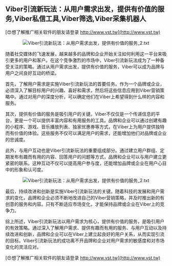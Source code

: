 ## **Viber引流新玩法：从用户需求出发，提供有价值的服务,Viber私信工具,Viber筛选,Viber采集机器人**

[😍想了解推广相关软件的朋友请登录 http://www.vst.tw](http://www.vst.tw)

 <center><img src="https://vst.tw/MP4/tuiguang/png/4.png" alt="Viber引流新玩法：从用户需求出发，提供有价值的服务_2.txt"></center>

随着社交媒体的飞速发展，越来越多的品牌和企业开始关注如何利用这一平台来吸引更多的用户和客户。在这个竞争激烈的市场中，Viber引流新玩法成为了一种备受关注的策略。通过从用户需求出发，提供有价值的服务，Viber可以成为品牌与用户之间良好互动的桥梁。

首先，了解用户需求是实施Viber引流新玩法的首要任务。作为一个品牌或企业，必须深入了解目标用户的兴趣、喜好和需求，然后将这些信息应用到Viber营销策略中。通过对用户的深度分析，可以确定他们在Viber上希望得到什么样的内容和服务。

其次，提供有价值的服务是吸引用户的关键。Viber不仅仅是一个传递信息的平台，更是一个可以提供丰富内容和有用服务的工具。品牌和企业可以通过创建有趣的小程序、游戏、音乐播放列表、独家优惠券等方式，在Viber上为用户提供独特而有价值的体验。这些服务不仅可以满足用户的需求，还能增加他们对品牌或企业的忠诚度。

此外，与用户互动也是Viber引流新玩法的重要组成部分。通过建立用户群组、定期发布有趣而有用的内容、回答用户的问题等方式，品牌和企业可以与用户建立更紧密的联系。这种互动不仅可以提高用户参与度，还能增加品牌或企业在用户心目中的形象和认可度。

 <center><img src="https://vst.tw/MP4/tuiguang/png/1.png" alt="Viber引流新玩法：从用户需求出发，提供有价值的服务_2.txt"></center>

最后，持续改进和创新是实施Viber引流新玩法的关键。随着科技的发展和用户需求的变化，品牌和企业必须不断地改进自己的Viber营销策略，并及时推出新的有创意的服务和内容。只有不断适应市场变化，才能保持品牌或企业在Viber上的竞争力。

综上所述，Viber引流新玩法以用户需求为核心，提供有价值的服务，是吸引用户的有效策略。通过深入了解用户需求、提供有趣而有用的服务、与用户互动以及持续改进和创新，品牌和企业可以在Viber上建立起良好的用户关系，从而实现引流的目标。Viber引流新玩法的成功离不开品牌和企业对用户需求的敏感度和对市场变化的灵活应对。

[😍想了解推广相关软件的朋友请登录 http://www.vst.tw](http://www.vst.tw)



